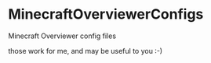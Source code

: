 # MinecraftOverviewerConfigs
Minecraft Overviewer config files

those work for me, and may be useful to you :-)
